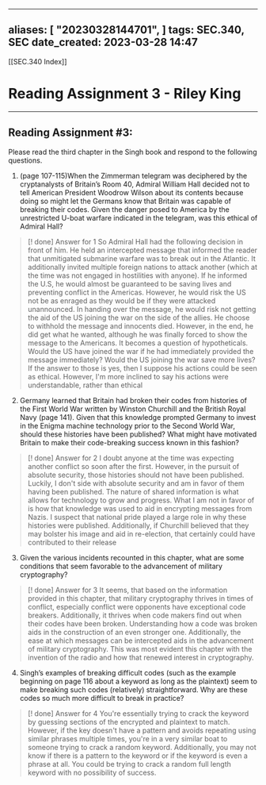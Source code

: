 
---
aliases: [ "20230328144701",  ]
tags: SEC.340, SEC
date_created: 2023-03-28 14:47
---
[[SEC.340 Index]]
# Reading Assignment 3 - Riley King
---
## Reading Assignment #3: 
Please read the third chapter in the Singh book and respond to the following questions. 

1. (page 107-115)When the Zimmerman telegram was deciphered by the cryptanalysts of Britain’s Room 40, Admiral William Hall decided not to tell American President Woodrow Wilson about its contents because doing so might let the Germans know that Britain was capable of breaking their codes. Given the danger posed to America by the unrestricted U-boat warfare indicated in the telegram, was this ethical of Admiral Hall? 

>[! done] Answer for 1
>So Admiral Hall had the following decision in front of him. He held an intercepted message that informed the reader that unmitigated submarine warfare was to break out in the Atlantic. It additionally invited multiple foreign nations to attack another (which at the time was not engaged in hostilities with anyone). If he informed the U.S, he would almost be guaranteed to be saving lives and preventing conflict in the Americas. However, he would risk the US not be as enraged as they would be if they were attacked unannounced. In handing over the message, he would risk not getting the aid of the US joining the war on the side of the allies. He choose to withhold the message and innocents died. However, in the end, he did get what he wanted, although he was finally forced to show the message to the Americans. It becomes a question of hypotheticals. Would the US have joined the war if he had immediately provided the message immediately? Would the US joining the war save more lives? If the answer to those is yes, then I suppose his actions could be seen as ethical. However, I'm more inclined to say his actions were understandable, rather than ethical

2. Germany learned that Britain had broken their codes from histories of the First World War written by Winston Churchill and the British Royal Navy (page 141). Given that this knowledge prompted Germany to invest in the Enigma machine technology prior to the Second World War, should these histories have been published? What might have motivated Britain to make their code-breaking success known in this fashion? 

>[! done] Answer for 2
>I doubt anyone at the time was expecting another conflict so soon after the first. However, in the pursuit of absolute security, those histories should not have been published. Luckily, I don't side with absolute security and am in favor of them having been published. The nature of shared information is what allows for technology to grow and progress. What I am not in favor of is how that knowledge was used to aid in encrypting messages from Nazis. I suspect that national pride played a large role in why these histories were published. Additionally, if Churchill believed that they may bolster his image and aid in re-election, that certainly could have contributed to their release

3. Given the various incidents recounted in this chapter, what are some conditions that seem favorable to the advancement of military cryptography? 

>[! done] Answer for 3
>It seems, that based on the information provided in this chapter, that military cryptography thrives in times of conflict, especially conflict were opponents have exceptional code breakers. Additionally, it thrives when code makers find out when their codes have been broken. Understanding how a code was broken aids in the construction of an even stronger one. Additionally, the ease at which messages can be intercepted aids in the advancement of military cryptography. This was most evident this chapter with the invention of the radio and how that renewed interest in cryptography.

4. Singh’s examples of breaking difficult codes (such as the example beginning on page 116 about a keyword as long as the plaintext) seem to make breaking such codes (relatively) straightforward. Why are these codes so much more difficult to break in practice?

>[! done] Answer for 4
>You're essentially trying to crack the keyword by guessing sections of the encrypted and plaintext to match. However, if the key doesn't have a pattern and avoids repeating using similar phrases multiple times, you're in a very similar boat to someone trying to crack a random keyword. Additionally, you may not know if there is a pattern to the keyword or if the keyword is even a phrase at all. You could be trying to crack a random full length keyword with no possibility of success. 

